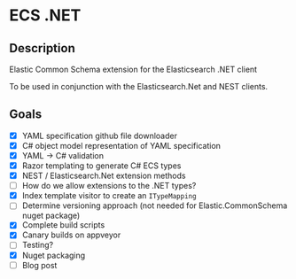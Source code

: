 # ECS .NET

## Description

Elastic Common Schema extension for the Elasticsearch .NET client

To be used in conjunction with the Elasticsearch.Net and NEST clients.

## Goals

- [x] YAML specification github file downloader
- [x] C# object model representation of YAML specification
- [x] YAML -> C# validation 
- [x] Razor templating to generate C# ECS types
- [x] NEST / Elasticsearch.Net extension methods
- [ ] How do we allow extensions to the .NET types?
- [x] Index template visitor to create an `ITypeMapping`
- [ ] Determine versioning approach (not needed for Elastic.CommonSchema nuget package)
- [x] Complete build scripts
- [x] Canary builds on appveyor
- [ ] Testing?
- [x] Nuget packaging
- [ ] Blog post
